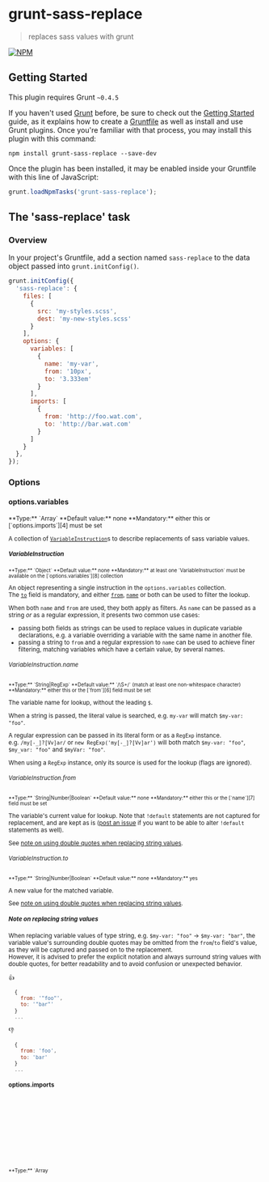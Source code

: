 # grunt-sass-replace

> replaces sass values with grunt

[![NPM][16]][17]

## Getting Started
This plugin requires Grunt `~0.4.5`

If you haven't used [Grunt][1] before, be sure to check out the [Getting Started][2] guide, as it explains 
how to create a [Gruntfile][3] as well as install and use Grunt plugins. Once you're familiar with that process, 
you may install this plugin with this command:

```shell
npm install grunt-sass-replace --save-dev
```

Once the plugin has been installed, it may be enabled inside your Gruntfile with this line of JavaScript:

```js
grunt.loadNpmTasks('grunt-sass-replace');
```

## The 'sass-replace' task

### Overview
In your project's Gruntfile, add a section named `sass-replace` to the data object passed into `grunt.initConfig()`.

```js
grunt.initConfig({
  'sass-replace': {
    files: [
      {
        src: 'my-styles.scss',
        dest: 'my-new-styles.scss'
      }
    ],
    options: {
      variables: [
        {
          name: 'my-var',
          from: '10px',
          to: '3.333em'
        }
      ],
      imports: [
        {
          from: 'http://foo.wat.com',
          to: 'http://bar.wat.com'
        }
      ]
    }
  },
});
```

### Options

#### options.variables
<sup>
**Type:** `Array<Object>`  
**Default value:** none  
**Mandatory:** either this or [`options.imports`][4] must be set
</sup>

A collection of [`VariableInstruction`][13]s to describe replacements of sass variable values.

##### VariableInstruction
<sup>
**Type:** `Object`  
**Default value:** none  
**Mandatory:** at least one `VariableInstruction` must be available on the [`options.variables`][8] collection
</sup>

An object representing a single instruction in the `options.variables` collection.  
The [`to`][5] field is mandatory, and either [`from`][6], [`name`][7] or both can be used to filter the lookup.

When both `name` and `from` are used, they both apply as filters. As `name` can be passed as a string *or* as a regular 
expression, it presents two common use cases:

- passing both fields as strings can be used to replace values in duplicate variable declarations, e.g. a 
variable overriding a variable with the same name in another file.
- passing a string to `from` and a regular expression to `name` can be used to achieve finer filtering, matching
variables which have a certain value, by several names.

###### VariableInstruction.name
<sup>
**Type:** `String|RegExp`  
**Default value:** `/\S+/` (match at least one non-whitespace character)  
**Mandatory:** either this or the [`from`][6] field must be set
</sup>

The variable name for lookup, without the leading `$`.
 
When a string is passed, the literal value is searched, e.g. `my-var` will match `$my-var: "foo"`.

A regular expression can be passed in its literal form or as a `RegExp` instance.  
e.g. `/my[-_]?[Vv]ar/` or `new RegExp('my[-_]?[Vv]ar')` will both match `$my-var: "foo"`, `$my_var: "foo"` and `$myVar: "foo"`.

When using a `RegExp` instance, only its source is used for the lookup (flags are ignored).

###### VariableInstruction.from
<sup>
**Type:** `String|Number|Boolean`  
**Default value:** none  
**Mandatory:** either this or the [`name`][7] field must be set
</sup>

The variable's current value for lookup. Note that `!default` statements are not captured for replacement, and are 
kept as is ([post an issue][12] if you want to be able to alter `!default` statements as well).

See [note on using double quotes when replacing string values][9].

###### VariableInstruction.to
<sup>
**Type:** `String|Number|Boolean`  
**Default value:** none  
**Mandatory:** yes
</sup>

A new value for the matched variable.

See [note on using double quotes when replacing string values][9].


##### Note on replacing string values

When replacing variable values of type string, e.g. `$my-var: "foo"` &rarr; `$my-var: "bar"`, the variable value's 
surrounding double quotes may be omitted from the `from`/`to` field's value, as they will be captured and passed on to 
the replacement.  
However, it is advised to prefer the explicit notation and always surround string values with double quotes, for better 
readability and to avoid confusion or unexpected behavior.

:+1:  
```javascript
  {
    from: '"foo"',
    to: '"bar"'
  }
  ...
```

:-1:  
```javascript
  {
    from: 'foo',
    to: 'bar'
  }
  ...
```


#### options.imports
<sup>
**Type:** `Array<Object>`  
**Default value:** none  
**Mandatory:** either this or [`options.variables`][8] must be set
</sup>

A collection of [`ImportInstruction`][14]s to describe replacements of `@import` paths.

##### ImportInstruction
<sup>
**Type:** `Object`  
**Default value:** none  
**Mandatory:** at least one `ImportInstruction` must be available on the [`options.imports`][4] collection
</sup>

An object representing a single instruction in the `options.imports` collection.  
Both [`from`][10] and [`to`][11] fields are mandatory.

###### ImportInstruction.from
<sup>
**Type:** `String`  
**Default value:** none  
**Mandatory:** yes
</sup>

The import path(s) current value for lookup. Captures only the path contents, i.e. everything between the surrounding 
quotes, or inside a `url()`.

Capturing of everything after the `@import` (including quotes or `url()`s) is currently not supported, 
[post an issue][12] if you find it useful. Also, passing regular expressions was not tested, but probably works.

###### ImportInstruction.to
<sup>
**Type:** `String`  
**Default value:** none  
**Mandatory:** yes
</sup>

A new value for the matched import path(s).


### Usage Examples

#### Replacing variables by current value

This example also shows the usage of various types in variable values.

```js
grunt.initConfig({
  'sass-replace': {
    files: {
     'dest/my-styles.scss': 'src/my-styles.scss'
    },
    options: {
      variables: [
        {
          from: '"foo"',
          to: '"bar"'
        },
        {
          from: 10,
          to: '10%'
        },
        {
          from: 3.333,
          to: 6.666
        },
        {
          from: '10px',
          to: '20em'
        }
      ]
    }
  }
});
```

#### Replacing variables by name

```js
grunt.initConfig({
  'sass-replace': {
    files: {
      'dest/my-styles.scss': 'src/my-styles.scss'
    },
    options: {
      variables: [
        {
          name: 'my-var',
          to: 'bar'
        }
      ]
    }
  }
});
```

#### Replacing variables by name and current value

```js
grunt.initConfig({
  'sass-replace': {
    files: {
      'dest/my-styles.scss': 'src/my-styles.scss'
    },
    options: {
      variables: [
        {
          name: 'my-var',
          from: '"foo"',
          to: '"bar"'
        }
      ]
    }
  }
});
```

#### Replacing variables using regular expressions

```js
grunt.initConfig({
  'sass-replace': {
    files: {
      'dest/my-styles.scss': 'src/my-styles.scss'
    },
    options: {
      variables: [
        {
          name: new RegExp('my[-_]?[Vv]ar'),
          from: '"foo"',
          to: 1000000000000
        },
        {
          name: /my[-_]?[Nn]um[-_]?[Vv]ar/,
          to: -1
        }
      ]
    }
  }
});
```

#### Replacing imports

```js
grunt.initConfig({
  'sass-replace': {
    files: {
      'dest/my-styles.scss': 'src/my-styles.scss'
    },
    options: {
      imports: [
        {
          from: 'foo',
          to: 'bar'
        },
        {
          from: 'foo.css',
          to: 'bar.css'
        },
        {
          from: 'foo.scss',
          to: 'bar.scss'
        },
        {
          from: 'http://wat.com/foo',
          to: 'http://wat.com/bar'
        },
        {
          from: 'http://wat.tha.fuck.com/foo',
          to: 'http://wat.tha.fuck.com/bar'
        },
        {
          from: 'http://wat.com/foo?family=#{$family}',
          to: 'http://wat.com/bar?family=#{$family}'
        },
        {
          from: 'foo-foo',
          to: 'bar-bar'
        },
        {
          from: 'foo-foo-foo',
          to: 'bar-bar-bar'
        }
      ]
    }
  }
});
```

## Contributing

In lieu of a formal styleguide, take care to maintain the existing coding style. Add unit tests for any new or changed 
functionality, lint and test your code.

To allow testing of negative flows, the tests are run via npm, which is running the main task with the `--force` flag.
To run the tests, run:

```shell
npm run test
```

## Release History

See [the changelog][15].

## License

Copyright (c) 2016 Eliran Malka. Licensed under the WTFPL license.




---

##### test github vs npm formatting

<sup>
<b>Type:</b> `Array<Object>`<br/>
<b>Default value:</b> none<br/>
<b>Mandatory:</b> either this or [`options.imports`][4] must be set<br/>
</sup>

<sup><b>Type:</b> <code>Array&lt;Object&gt;</code></sup><br/>
<sup><b>Default value:</b> none</sup><br/>
<sup><b>Mandatory:</b> either this or <a href="#optionsimports"><code>options.imports</code></a> must be set</sup><br/>

<sup>
<b>Type:</b> <code>Array<Object></code><br/>
<b>Default value:</b> none<br/>
<b>Mandatory:</b> either this or [<code>options.imports</code>][4] must be set<br/>
</sup>

<sup>
<b>Type:</b> <code>Array<Object></code><br/>
<b>Default value:</b> none<br/>
<b>Mandatory:</b> either this or <a href="#optionsimports"><code>options.imports</code></a> must be set<br/>
</sup>



[1]: http://gruntjs.com/
[2]: http://gruntjs.com/getting-started
[3]: http://gruntjs.com/sample-gruntfile
[4]: #optionsimports
[5]: #variableinstructionto
[6]: #variableinstructionfrom
[7]: #variableinstructionname
[8]: #optionsvariables
[9]: #note-on-replacing-string-values
[10]: #importinstructionfrom
[11]: #importinstructionto
[12]: https://github.com/eliranmal/grunt-sass-replace/issues
[13]: #variableinstruction
[14]: #importinstruction
[15]: CHANGELOG.md
[16]: https://img.shields.io/npm/v/grunt-sass-replace.svg?style=flat-square
[17]: https://www.npmjs.com/package/grunt-sass-replace
